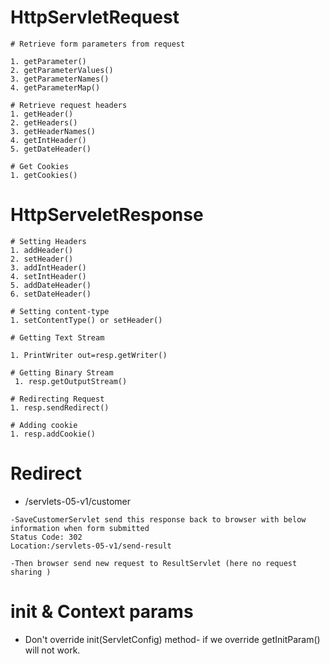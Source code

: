 # HttpServletRequest
```
# Retrieve form parameters from request

1. getParameter()
2. getParameterValues()
3. getParameterNames()
4. getParameterMap()

# Retrieve request headers
1. getHeader()
2. getHeaders()
3. getHeaderNames()
4. getIntHeader()
5. getDateHeader()

# Get Cookies
1. getCookies() 
```

# HttpServeletResponse
```
# Setting Headers
1. addHeader()
2. setHeader()
3. addIntHeader()
4. setIntHeader()
5. addDateHeader()
6. setDateHeader()

# Setting content-type
1. setContentType() or setHeader()

# Getting Text Stream

1. PrintWriter out=resp.getWriter()

# Getting Binary Stream
 1. resp.getOutputStream()
 
# Redirecting Request
1. resp.sendRedirect()

# Adding cookie
1. resp.addCookie()
```

# Redirect
- /servlets-05-v1/customer

```
-SaveCustomerServlet send this response back to browser with below information when form submitted
Status Code: 302
Location:/servlets-05-v1/send-result

-Then browser send new request to ResultServlet (here no request sharing )
```


# init & Context params
- Don't override init(ServletConfig) method- if we override getInitParam() will not work.

